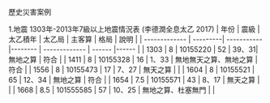 歷史災害案例

1.地震
1303年-2013年7級以上地震情況表 (李德潤全息太乙 2017)
| 年份           |    震級   |    太乙積年 | 太乙局   | 主客算        |   格局  |  說明  |
| ------------- |  ---------| -----------|-------- | ------------- |  ------ |------ |
| 1303  | 8 |  10155220 |  52 | 39、31| 無地之算 |  符合    |
| 1411  | 8 |  10155328 |  16 | 1、33 | 無地無天之算、無地之算 |  符合    |
| 1556  | 8 |  10155473 |  17 | 7、27 | 無天之算 |     |
| 1604  | 8 |  10155521 |  65 | 12、34 | 無地之算 | 符合    |
| 1654  | 7.5 |  10155571 |  43 | 8、17 | 無天之算 |     |
| 1668  | 8.5 |  101555585 |  57 | 10、25 | 無地之算、杜塞無門 |     |
